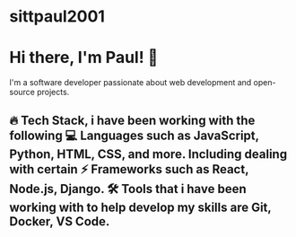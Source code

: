# sittpaul2001
# Hi there, I'm Paul! 👋
I'm a software developer passionate about web development and open-source projects.
## 🔥 Tech Stack, i have been working with the following 💻 Languages such as JavaScript, Python, HTML, CSS, and more. Including dealing with certain ⚡ Frameworks such as React, Node.js, Django. 🛠 Tools that i have been working with to help develop my skills are Git, Docker, VS Code. 
